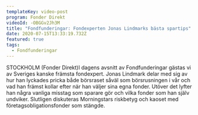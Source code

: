 ```yaml
---
templateKey: video-post
program: Fonder Direkt
videoId: -OBGGv2Jh3M
title: "Fondfunderingar: Fondexperten Jonas Lindmarks bästa spartips"
date: 2020-07-15T13:33:19.732Z
featured: true
tags:
  - Fondfunderingar
---
```

<!--StartFragment-->

STOCKHOLM (Fonder Direkt)I dagens avsnitt av Fondfunderingar gästas vi av Sveriges kanske främsta fondexpert. Jonas Lindmark delar med sig av hur han lyckades pricka både börsraset såväl som börsrusningen i vår och vad han främst kollar efter när han väljer sina egna fonder. Utöver det lyfter han några vanliga misstag som sparare gör och vilka fonder som han själv undviker. Slutligen diskuteras Morningstars riskbetyg och kaoset med företagsobligationsfonder som stängde.

<!--EndFragment-->